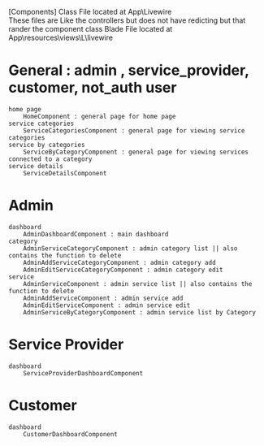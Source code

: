 [Components]
    Class File located at App\Livewire\
    These files are Like the controllers but does not have redicting but that rander the component class 
    Blade File located at App\resources\views\L\livewire



# General : admin , service_provider, customer, not_auth user
    home page
        HomeComponent : general page for home page
    service categories
        ServiceCategoriesComponent : general page for viewing service categories
    service by categories   
        ServiceByCategoryComponent : general page for viewing services connected to a category
    service details
        ServiceDetailsComponent

# Admin 
    dashboard
        AdminDashboardComponent : main dashboard
    category
        AdminServiceCategoryComponent : admin category list || also contains the function to delete
        AdminAddServiceCategoryComponent : admin category add
        AdminEditServiceCategoryComponent : admin category edit
    service
        AdminServiceComponent : admin service list || also contains the function to delete
        AdminAddServiceComponent : admin service add
        AdminEditServiceComponent : admin service edit
        AdminServiceByCategoryComponent : admin service list by Category

# Service Provider
    dashboard
        ServiceProviderDashboardComponent

# Customer
    dashboard
        CustomerDashboardComponent




